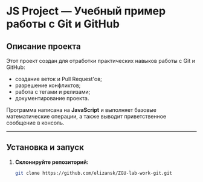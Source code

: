 # JS Project — Учебный пример работы с Git и GitHub

## Описание проекта
Этот проект создан для отработки практических навыков работы с Git и GitHub:
- создание веток и Pull Request'ов;
- разрешение конфликтов;
- работа с тегами и релизами;
- документирование проекта.

Программа написана на **JavaScript** и выполняет базовые математические операции, а также выводит приветственное сообщение в консоль.

---

## Установка и запуск

1. **Склонируйте репозиторий:**
   ```bash
   git clone https://github.com/elizansk/ZGU-lab-work-git.git
